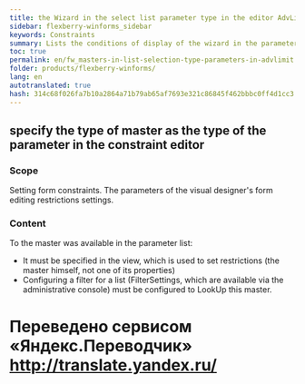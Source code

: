 ```yaml
--- 
title: the Wizard in the select list parameter type in the editor AdvLimit 
sidebar: flexberry-winforms_sidebar 
keywords: Constraints 
summary: Lists the conditions of display of the wizard in the parameter list in the form of job restrictions 
toc: true 
permalink: en/fw_masters-in-list-selection-type-parameters-in-advlimit.html 
folder: products/flexberry-winforms/ 
lang: en 
autotranslated: true 
hash: 314c68f026fa7b10a2864a71b79ab65af7693e321c86845f462bbbc0ff4d1cc3 
--- 
```


## specify the type of master as the type of the parameter in the constraint editor 
### Scope 
Setting form constraints. The parameters of the visual designer's form editing restrictions settings. 

### Content 
To the master was available in the parameter list: 

* It must be specified in the view, which is used to set restrictions (the master himself, not one of its properties) 
* Configuring a filter for a list (FilterSettings, which are available via the administrative console) must be configured to LookUp this master. 



 # Переведено сервисом «Яндекс.Переводчик» http://translate.yandex.ru/